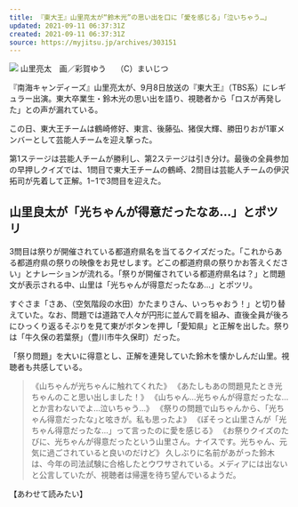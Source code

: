 ```yaml
---
title: 『東大王』山里亮太が“鈴木光”の思い出を口に「愛を感じる」「泣いちゃう…」
updated: 2021-09-11 06:37:31Z
created: 2021-09-11 06:37:31Z
source: https://myjitsu.jp/archives/303151
---
```


![](https://myjitsu.jp/wp-content/uploads/2020/10/yamasato_ryouta.jpg)
山里亮太　画／彩賀ゆう　 （C）まいじつ

『南海キャンディーズ』山里亮太が、9月8日放送の『東大王』（TBS系）にレギュラー出演。東大卒業生・鈴木光の思い出を語り、視聴者から「ロスが再発した」との声が漏れている。

この日、東大王チームは鶴崎修好、東言、後藤弘、猪俣大輝、勝田りおが1軍メンバーとして芸能人チームを迎え撃った。

第1ステージは芸能人チームが勝利し、第2ステージは引き分け。最後の全員参加の早押しクイズでは、1問目で東大王チームの鶴崎、2問目は芸能人チームの伊沢拓司が先着して正解。1−1で3問目を迎えた。

## 山里良太が「光ちゃんが得意だったなあ…」とポツリ

3問目は祭りが開催されている都道府県名を当てるクイズだった。「これからある都道府県の祭りの映像をお見せします。どこの都道府県の祭りかお答えください」とナレーションが流れる。「祭りが開催されている都道府県名は？」と問題文が表示される中、山里は「光ちゃんが得意だったなあ…」とポツリ。

すぐさま「さあ、（空気階段の水田）かたまりさん、いっちゃおう！」と切り替えていた。なお、問題では道路で人々が円形に並んで肩を組み、直後全員が後ろにひっくり返るそぶりを見て東がボタンを押し「愛知県」と正解を出した。祭りは「牛久保の若葉祭」（豊川市牛久保町）だった。

「祭り問題」を大いに得意とし、正解を連発していた鈴木を懐かしんだ山里。視聴者も共感している。
> 《山ちゃんが光ちゃんに触れてくれた》
> 《あたしもあの問題見たとき光ちゃんのこと思い出しました！》
> 《山ちゃん…光ちゃんが得意だったな…とか言わないでよ…泣いちゃう…》
> 《祭りの問題で山ちゃんから、｢光ちゃん得意だったな｣と呟きが。私も思ったよ》
> 《ぽそっと山里さんが「光ちゃん得意だったな…」って言ったのに愛を感じる》
> 《お祭りクイズのたびに、光ちゃんが得意だったという山里さん。ナイスです。光ちゃん、元気に過ごされていると良いのだけど》
久しぶりに名前があがった鈴木は、今年の司法試験に合格したとウワサされている。メディアには出ないと公言していたが、視聴者は帰還を待ち望んでいるようだ。

【あわせて読みたい】